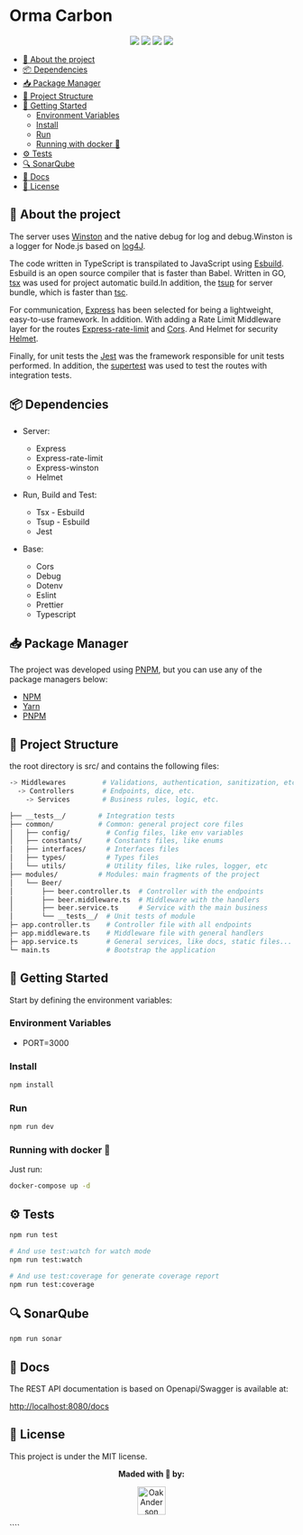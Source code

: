 <h1>Orma Carbon</h1>

<p align="center">
  <img src="https://img.shields.io/badge/express.js-%23404d59.svg?style=for-the-badge&logo=express&logoColor=%2361DAFB"/>
  <img src="https://img.shields.io/badge/Jest-C21325?style=for-the-badge&logo=jest&logoColor=white"/>
  <img src="https://img.shields.io/badge/Esbuild-100000?style=for-the-badge&logo=esbuild&logoColor=white&labelColor=black&color=ffcf00"/>
  <img src="https://img.shields.io/badge/TypeScript-007ACC?style=for-the-badge&logo=typescript&logoColor=white"/>
</p>

- [📑 About the project](#-about-the-project)
- [📦 Dependencies](#-dependencies)
- [📥 Package Manager](#-package-manager)
- [📂 Project Structure](#-project-structure)
- [🚀 Getting Started](#-getting-started)
  - [Environment Variables](#environment-variables)
  - [Install](#install)
  - [Run](#run)
  - [Running with docker 🐋](#running-with-docker-)
- [⚙ Tests](#-tests)
- [🔍 SonarQube](#-sonarqube)
- [📖 Docs](#-docs)
- [📝 License](#-license)

## 📑 About the project

The server uses [Winston](https://github.com/winstonjs/winston) and the native debug for log and debug.Winston is a logger for Node.js based on [log4J](https://logging.apache.org/log4J/2.x/).

The code written in TypeScript is transpilated to JavaScript using [Esbuild](https://esbuild.github.io/). Esbuild is an open source compiler that is faster than Babel. Written in GO, [tsx](https://github.com/esbuild-kit/tsx) was used for project automatic build.In addition, the [tsup](https://tsup.egoist.dev/) for server bundle, which is faster than [tsc](https://www.typescriptlang.org/docs/handbook/compilers-Options.html).

For communication, [Express](https://expressjs.com/en-br/) has been selected for being a lightweight, easy-to-use framework. In addition. With adding a Rate Limit Middleware layer for the routes [Express-rate-limit](https://github.com/express-limit/express-limit) and [Cors](https://github.com/expressjs/cors). And Helmet for security [Helmet](https://helmetjs.github.io/).

Finally, for unit tests the [Jest](https://jestjs.io/) was the framework responsible for unit tests performed. In addition, the [supertest](https://github.com/ladjs/supertest) was used to test the routes with integration tests.

## 📦 Dependencies

- Server:

  - Express
  - Express-rate-limit
  - Express-winston
  - Helmet

- Run, Build and Test:

  - Tsx - Esbuild
  - Tsup - Esbuild
  - Jest

- Base:
  - Cors
  - Debug
  - Dotenv
  - Eslint
  - Prettier
  - Typescript

## 📥 Package Manager

The project was developed using [PNPM](https://pnpm.io/), but you can use any of the package managers below:

- [NPM](https://www.npmjs.com/)
- [Yarn](https://yarnpkg.com/)
- [PNPM](https://pnpm.io/)

## 📂 Project Structure

the root directory is src/ and contains the following files:

```bash
-> Middlewares         # Validations, authentication, sanitization, etc.
  -> Controllers       # Endpoints, dice, etc.
    -> Services        # Business rules, logic, etc.
```

```bash
├── __tests__/        # Integration tests
├── common/           # Common: general project core files
│   ├── config/         # Config files, like env variables
│   ├── constants/      # Constants files, like enums
│   ├── interfaces/     # Interfaces files
│   ├── types/          # Types files
│   └── utils/          # Utility files, like rules, logger, etc
├── modules/          # Modules: main fragments of the project
│   └── Beer/
│       ├── beer.controller.ts  # Controller with the endpoints
│       ├── beer.middleware.ts  # Middleware with the handlers
│       ├── beer.service.ts     # Service with the main business
│       └── __tests__/  # Unit tests of module
├─ app.controller.ts    # Controller file with all endpoints
├─ app.middleware.ts    # Middleware file with general handlers
├─ app.service.ts       # General services, like docs, static files...
└─ main.ts              # Bootstrap the application
```

## 🚀 Getting Started

Start by defining the environment variables:

### Environment Variables

- PORT=3000

### Install

```bash
npm install
```

### Run

```bash
npm run dev
```

### Running with docker 🐋

Just run:

```bash
docker-compose up -d
```

## ⚙ Tests

```bash
npm run test

# And use test:watch for watch mode
npm run test:watch

# And use test:coverage for generate coverage report
npm run test:coverage
```

## 🔍 SonarQube

```bash
npm run sonar
```

## 📖 Docs

The REST API documentation is based on Openapi/Swagger is available at:

[http://localhost:8080/docs](http://localhost:8080/docs)

## 📝 License

This project is under the MIT license.

<p align="center">
  <strong> Maded with 💜 by: </strong>
  <p align="center">
    <a href="https://github.com/ZauJulio">
      <img src="https://github.com/ZauJulio.png" width="50" height="50" alt="OakAnderson" />
    </a>
  </p>
</p>
````
